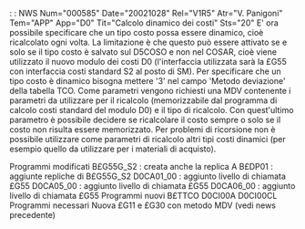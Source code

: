  :  : NWS Num="000585" Date="20021028" Rel="V1R5" Atr="V. Panigoni" Tem="APP" App="D0" Tit="Calcolo dinamico dei costi" Sts="20"
E' ora possibile specificare che un tipo costo possa essere dinamico, cioè ricalcolato ogni volta.
La limitazione è che questo può essere attivato se e solo se il tipo costo è salvato sul D5COSO e non nel COSAR, cioè viene utilizzato il nuovo modulo dei costi D0 (l'interfaccia utilizzata sarà
la £G55 con interfaccia costi standard S2 al posto di SM).
Per specificare che un tipo costo è dinamico bisogna mettere '3' nel campo 'Metodo deviazione' della
tabella TCO. Come parametri vengono richiesti una MDV contenente i parametri da utilizzare per il ricalcolo (memorizzabile dal programma di calcolo costi standard del modulo D0) e il tipo di ricalcolo. Con quest'ultimo parametro è possibile decidere se ricalcolare il costo sempre o solo se
il costo non risulta essere memorizzato.
Per problemi di ricorsione non è possibile utilizzare come parametri di ricalcolo altri tipi costi
dinamici (per esempio quello da utilizzare per i materiali di acquisto).

Programmi modificati
B£G55G_S2 :  creata anche la replica A
B£DP01 :  aggiunte repliche di B£G55G_S2
D0CA01_00 :  aggiunto livello di chiamata £G55
D0CA05_00 :  aggiunto livello di chiamata £G55
D0CA06_00 :  aggiunto livello di chiamata £G55
Programmi nuovi
B£TTCO
D0CI00A
D0CI00CL
Programmi necessari
Nuova £G11 e £G30 con metodo MDV (vedi news precedente)
